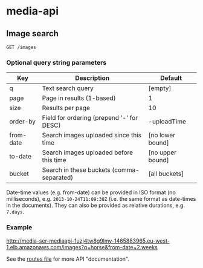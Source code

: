 # media-api

## Image search

    GET /images

### Optional query string parameters

| Key        | Description                               | Default          |
|------------|-------------------------------------------|------------------|
| q          | Text search query                         | [empty]
| page       | Page in results (1-based)                 | 1
| size       | Results per page                          | 10
| order-by   | Field for ordering (prepend '-' for DESC) | -uploadTime
| from-date  | Search images uploaded since this time    | [no lower bound]
| to-date    | Search images uploaded before this time   | [no upper bound]
| bucket     | Search in these buckets (comma-separated) | [all buckets]

Date-time values (e.g. from-date) can be provided in ISO format (no milliseconds), e.g. `2013-10-24T11:09:38Z` (i.e.
the same format as date-times in the documents). They can also be provided as relative durations, e.g. `7.days`.

### Example

http://media-ser-mediaapi-1uzj4tw8g9lmy-1465883965.eu-west-1.elb.amazonaws.com/images?q=horse&from-date=2.weeks

See the [routes file](https://github.com/guardian/media-service/blob/master/media-api/conf/routes) for more API
"documentation".
